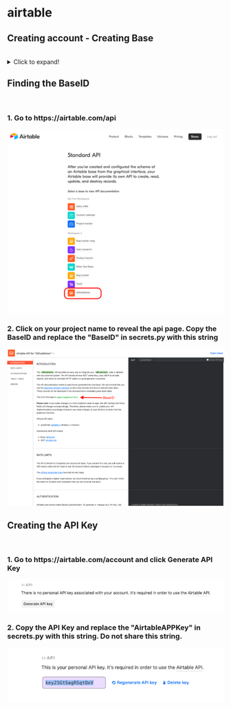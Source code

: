 # airtable

<h2>Creating account - Creating Base </h2> </br>

<details>
  <summary>Click to expand!</summary>


<h3> 1. Go to https://airtable.com </h3>
</br>
</br> 

![login screen](/images/airtable_welcome.png)

</br>
</br>

<h3> 2. Sign in if you have an Airtable account, or Sign up to create a new account</h3>
</br>
</br> 

![sign up screen](/images/signup.png)![sign in screen](/images/signin.png)

<h3> 3. Click on Add a base and Start from scratch   </h3>     

![add base screen](/images/addbase.png)

<h3> and give it a suitable name</h3> 

![name base screen](/images/namebase.png)
        
<h3> 4. This will open up your new document . Note the names of the Table and Fields </h3>
        
![table view screen](/images/tableview.png)
</details>

<h2>Finding the BaseID  </h2> </br>

<h3> 1. Go to https://airtable.com/api </h3>

![api welcome screen](/images/apiwelcome.png)

<h3> 2. Click on your project name to reveal the api page. Copy the BaseID and replace the "BaseID" in secrets.py with this string </h3>

![api page screen](/images/apipage.png)

<h2> Creating the API Key </h2> </br>

<h3> 1. Go to https://airtable.com/account and click Generate API Key</h3>

![api welcome screen](/images/apikey1.png)

<h3> 2. Copy the API Key and replace the "AirtableAPPKey" in secrets.py with this string. Do not share this string.</h3>

![api welcome screen](/images/apikey2.png)

